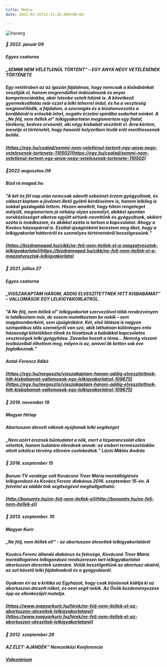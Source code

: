 ```yaml
---
title: Média
date: 2022-02-26T12:31:26.000+00:00

---
```

![harang](harang_th.jpg)

##### 🌼 2022. január 09

##### _Egyes csatorna_

##### „SEMMI NEM VÉLETLENÜL TÖRTÉNT” – EGY ANYA NÉGY VETÉLÉSÉNEK TÖRTÉNETE

##### Egy vetélésben az az igazán fájdalmas, hogy nemcsak a kisbabánkat veszítjük el, hanem megrendülhet önbizalmunk és anyai kompetenciánkba, akár Istenbe vetett hitünk is. A következő gyermekvállalás már ezzel a lelki teherrel indul, és ha a veszteség megismétlődik, a fájdalom, a szorongás és a bizalomvesztés a korábbinál is erősebb lehet, negatív érzelmi spirálba sodorhat minket. A „Ne félj, nem ítéllek el” lelkigyakorlaton megismertem egy fiatal, törékeny, kedves orvosnőt, aki négy kisbabát veszített el. Arra kértem, mesélje el történetét, hogy hasonló helyzetben lévők erőt meríthessenek belőle.

##### [https://egy.hu/csalad/semmi-nem-veletlenul-tortent-egy-anya-negy-vetelesenek-tortenete-110502](https://egy.hu/csalad/semmi-nem-veletlenul-tortent-egy-anya-negy-vetelesenek-tortenete-110502)

##### 🌼2022.augusztus.09

##### _Bízd rá magad.hu_

##### "A két és fél nap után nemcsak odavitt sebeimet érzem gyógyultnak, és választ kaptam a jövőmet illető gyötrő kérdéseimre is, hanem lelkileg is sokkal gazdagabb lettem. Hiszen amellett, hogy hitem rengeteget mélyült, megismertem jó néhány olyan személyt, akikkel spontán sorsközösséget alkotva együtt sírtunk-nevettünk és gyógyultunk, akikért azóta is imádkozom, és akikkel azóta is tartom a kapcsolatot. Ahogy a Kovács házaspárral is. Ezúttal újságíróként kerestem meg őket, hogy a lelkigyakorlat hátteréről és személyes történetekről beszélgessünk."

##### [https://bizdramagad.hu/cikk/ne-felj-nem-itellek-el-a-magzatvesztok-lelkigyakorlata](https://bizdramagad.hu/cikk/ne-felj-nem-itellek-el-a-magzatvesztok-lelkigyakorlata)

##### 🌼 _2021. júlilus 27_

##### _Egyes csatorna_

##### „VISSZAKAPTAM HÁROM, ADDIG ELVESZÍTETTNEK HITT KISBABÁMAT” – VALLOMÁSOK EGY LELKIGYAKORLATRÓL.

##### "A Ne félj, nem ítéllek el” lelkigyakorlat szervezőivel több rendezvényen is találkoztam már, de sosem mutatkoztam be nekik – sem magánemberként, sem újságíróként. Két, első látásra is nagyon szimpatikus idős személyről van szó, akik láthatóan különleges erős házassági kötelékben élnek és hivatásuk a babákkal kapcsolatos veszteségek lelki gyógyítása. Zavarba hozott a téma… Nemrég viszont testközelből élhettem meg, milyen is az, amivel ők ketten sok éve foglalkoznak."

##### Antal-Ferencz Ildikó

##### [https://egy.hu/megoszto/visszakaptam-harom-addig-elveszitettnek-hitt-kisbabamat-vallomasok-egy-lelkigyakorlatrol-109675](https://egy.hu/megoszto/visszakaptam-harom-addig-elveszitettnek-hitt-kisbabamat-vallomasok-egy-lelkigyakorlatrol-109675)

##### 🌼 2019. november 19

##### _Magyar Hírlap_

##### **Abortuszon átesett nőknek nyújtanak lelki segítséget**

##### _„Nem azért éreznek bűntudatot a nők, mert a tízparancsolat ellen vétettek, hanem tudatára ébrednek annak: az emberi természetünkbe oltott erkölcsi törvény ellenére cselekedtek.”_ Lázin Miklós András

##### 🌼 2016. szeptember 15

##### **Bonum TV vendége** volt Kovácsné Treer Mária mentálhigiénés lelkigondozó és Kovács Ferenc diakónus 2016. szeptember 15-én. A felvétel az alábbi link segítségével meghallgatható:

##### [http://bonumtv.hu/ne-felj-nem-itellek-el](http://bonumtv.hu/ne-felj-nem-itellek-el)

##### 🌼 2013. szeptember. 10

##### _Magyar Kurír_

##### **„Ne félj, nem ítéllek el!” - az abortuszon átesettek lelkigyakorlatáról**

##### Kovács Ferenc állandó diakónus és felesége, Kovácsné Treer Mária mentálhigiénés lelkigondozó rendszeresen tart lelkigyakorlatot abortuszon átesettek számára. Velük beszélgettünk az abortusz okairól, az azt követő lelki fájdalmakról és a gyógyulásról.

##### Gyakran éri az a kritika az Egyházat, hogy csak bűnösnek kiáltja ki az abortuszon átesett nőket, és nem segít nekik. Az Önök kezdeményezése épp az ellenkezőjét mutatja.

##### [https://www.magyarkurir.hu/hirek/ne-felj-nem-itellek-el-az-abortuszon-atesettek-lelkigyakorlatarol](https://www.magyarkurir.hu/hirek/ne-felj-nem-itellek-el-az-abortuszon-atesettek-lelkigyakorlatarol)

##### 🌼 _2012. szeptember 28_

##### **AZ ÉLET: AJÁNDÉK” Nemzetközi Konferencia**

##### [Videotórium](https://videotorium.hu/hu/recordings/5146/ne-felj-nem-itellek-el-kiut-az-abortusz-okozta-fajdalombol-kovacsne-treer-maria-lelki-gondozo-gyasztanacsado)
